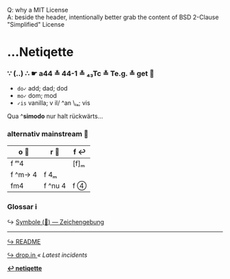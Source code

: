 Q: why a MIT License  
A: beside the header, intentionally better grab the content of BSD 2-Clause "Simplified" License


# …Netiqette

### ∵ (‥) ∴ ☛ a44 ≛ 44-1 ≛ ₄₃Tc ≛ Te.g. ≛ get :popcorn:

* `do✓` add; dad; dod
* `mo✓` dom; mod
* `✓is` vanilla; v il/ ^an \ₗₐ; vis

Qua ^**simodo** nur halt rückwärts…


### alternativ mainstream :8ball:

| o :repeat_one: | r :checkered_flag: | f :leftwards_arrow_with_hook: |
| --- | -- | -- |
| f ᵐ4 | | [f]ₘ |
| f ^m→ 4 | f 4ₘ | |
| fm4 | f ^nu 4 | f ④ |


### Glossar :information_source:

:arrow_right_hook: [ Symbole \(:pregnant_woman:\) — Zeichengebung ](./pool/0×UTF-8.md)


---
[ :arrow_right_hook: README ](./README.md)

[ :arrow_right_hook: drop.in ](./drop_in.md) _« Latest incidents_

**[ :leftwards_arrow_with_hook: netiqette ](./netiqette.md)**